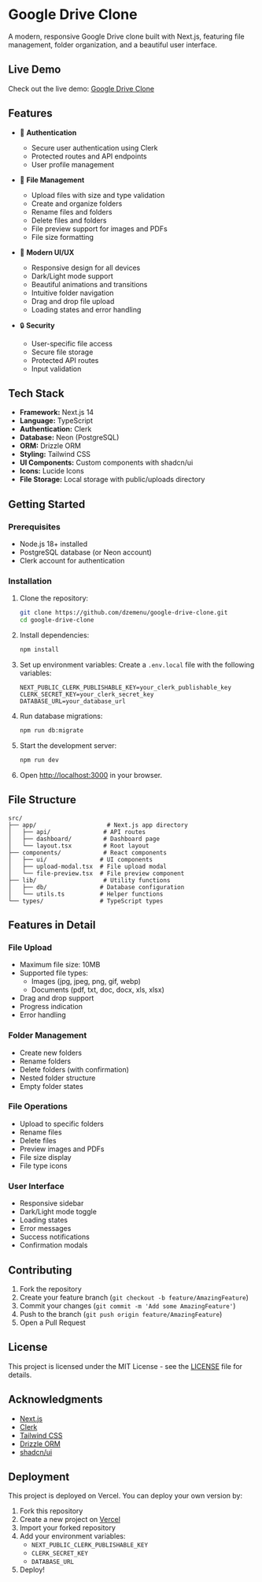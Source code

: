 # Google Drive Clone

A modern, responsive Google Drive clone built with Next.js, featuring file management, folder organization, and a beautiful user interface.

## Live Demo

Check out the live demo: [Google Drive Clone](https://google-drive-clone-coral.vercel.app/)

## Features

- 🔐 **Authentication**
  - Secure user authentication using Clerk
  - Protected routes and API endpoints
  - User profile management

- 📁 **File Management**
  - Upload files with size and type validation
  - Create and organize folders
  - Rename files and folders
  - Delete files and folders
  - File preview support for images and PDFs
  - File size formatting

- 🎨 **Modern UI/UX**
  - Responsive design for all devices
  - Dark/Light mode support
  - Beautiful animations and transitions
  - Intuitive folder navigation
  - Drag and drop file upload
  - Loading states and error handling

- 🔒 **Security**
  - User-specific file access
  - Secure file storage
  - Protected API routes
  - Input validation

## Tech Stack

- **Framework:** Next.js 14
- **Language:** TypeScript
- **Authentication:** Clerk
- **Database:** Neon (PostgreSQL)
- **ORM:** Drizzle ORM
- **Styling:** Tailwind CSS
- **UI Components:** Custom components with shadcn/ui
- **Icons:** Lucide Icons
- **File Storage:** Local storage with public/uploads directory

## Getting Started

### Prerequisites

- Node.js 18+ installed
- PostgreSQL database (or Neon account)
- Clerk account for authentication

### Installation

1. Clone the repository:
   ```bash
   git clone https://github.com/dzemenu/google-drive-clone.git
   cd google-drive-clone
   ```

2. Install dependencies:
   ```bash
   npm install
   ```

3. Set up environment variables:
   Create a `.env.local` file with the following variables:
   ```env
   NEXT_PUBLIC_CLERK_PUBLISHABLE_KEY=your_clerk_publishable_key
   CLERK_SECRET_KEY=your_clerk_secret_key
   DATABASE_URL=your_database_url
   ```

4. Run database migrations:
   ```bash
   npm run db:migrate
   ```

5. Start the development server:
   ```bash
   npm run dev
   ```

6. Open [http://localhost:3000](http://localhost:3000) in your browser.

## File Structure

```
src/
├── app/                    # Next.js app directory
│   ├── api/               # API routes
│   ├── dashboard/         # Dashboard page
│   └── layout.tsx         # Root layout
├── components/            # React components
│   ├── ui/               # UI components
│   ├── upload-modal.tsx  # File upload modal
│   └── file-preview.tsx  # File preview component
├── lib/                   # Utility functions
│   ├── db/               # Database configuration
│   └── utils.ts          # Helper functions
└── types/                # TypeScript types
```

## Features in Detail

### File Upload
- Maximum file size: 10MB
- Supported file types:
  - Images (jpg, jpeg, png, gif, webp)
  - Documents (pdf, txt, doc, docx, xls, xlsx)
- Drag and drop support
- Progress indication
- Error handling

### Folder Management
- Create new folders
- Rename folders
- Delete folders (with confirmation)
- Nested folder structure
- Empty folder states

### File Operations
- Upload to specific folders
- Rename files
- Delete files
- Preview images and PDFs
- File size display
- File type icons

### User Interface
- Responsive sidebar
- Dark/Light mode toggle
- Loading states
- Error messages
- Success notifications
- Confirmation modals

## Contributing

1. Fork the repository
2. Create your feature branch (`git checkout -b feature/AmazingFeature`)
3. Commit your changes (`git commit -m 'Add some AmazingFeature'`)
4. Push to the branch (`git push origin feature/AmazingFeature`)
5. Open a Pull Request

## License

This project is licensed under the MIT License - see the [LICENSE](LICENSE) file for details.

## Acknowledgments

- [Next.js](https://nextjs.org/)
- [Clerk](https://clerk.dev/)
- [Tailwind CSS](https://tailwindcss.com/)
- [Drizzle ORM](https://orm.drizzle.team/)
- [shadcn/ui](https://ui.shadcn.com/)

## Deployment

This project is deployed on Vercel. You can deploy your own version by:

1. Fork this repository
2. Create a new project on [Vercel](https://vercel.com)
3. Import your forked repository
4. Add your environment variables:
   - `NEXT_PUBLIC_CLERK_PUBLISHABLE_KEY`
   - `CLERK_SECRET_KEY`
   - `DATABASE_URL`
5. Deploy!

